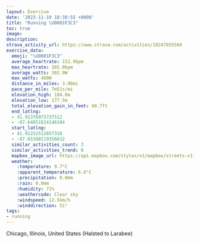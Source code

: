 ```yaml
---
layout: Exercise
date: '2023-11-19 18:38:55 +0000'
title: "Running \U0001F3C3"
toc: true
image:
description:
strava_activity_url: https://www.strava.com/activities/10247855504
exercise_data:
  emoji: "\U0001F3C3"
  average_heartrate: 151.9bpm
  max_heartrate: 165.0bpm
  average_watts: 302.9W
  max_watts: 468W
  distance_in_miles: 3.98mi
  pace_per_mile: 7m51s/mi
  elevation_high: 184.0m
  elevation_low: 177.5m
  total_elevation_gain_in_feet: 40.7ft
  end_latlng:
  - 41.91376975737512
  - -87.64851624146104
  start_latlng:
  - 41.91252512857318
  - -87.65308119356632
  similar_activities_count: 3
  similar_activities_trend: 0
  mapbox_image_url: https://api.mapbox.com/styles/v1/mapbox/streets-v11/static/path-5+787af2-1.0(wgy~Fpk~uOKaOEi%40AEQAAGBy%40AqCMuVAWGM_B%40IGAI%40q%40G_JAsFEo%40AqAIkBMq%40Ce%40CeVEaE%40SHa%40DiA%3F_%40Es%40Ig%40%5Ds%40GEK%40EIWmCIkCFm%40Ay%40%40%5DNqACaA%40kDI_A_%40mC%5DsB%40KHVAIGIKC%5BNkBpAmBhA%7BCxAUFe%40RmBh%40cFfA_Gz%40kALq%40LuCl%40kDx%40mARsBf%40i%40BsALu%40Co%40Q_%40OiBqAOIK%3F_%40LGJCJBp%40Or%40CbADf%40TjA%40f%40P%7CAXjE%40xBN%60A%40VSzACZ%3FZLrA%40jAV%60BLtC%5EGdDKxBC%7C%40BF%40HNBj%40EbEDvFBpMDdJ%40zAD%60%40JJJ%3FjBKfDIj%40f%40v%40_%40PE%60%40%3FNBlBK%60AAb%40%40FDDDBR%40lAAxABfAFh%40%40zAHf%40LPJDRBp%40Aj%40K%60%40AbC%3FjAHnQWjFENBHFBJBX%40bA),pin-s-s+e5b22e(-87.65129,41.91372),pin-s-f+89ae00(-87.64662000000001,41.91377000000001)/auto/800x800?access_token=pk.eyJ1Ijoiam9zaGJlY2ttYW4iLCJhIjoiY205eWR2aDd1MWZ6djJrbXc4a3M0bWZleiJ9.XiG9OWkNcZk2QzjJbxLB4A
  weather:
    :temperature: 9.7°C
    :apparent_temperature: 6.6°C
    :precipitation: 0.0mm
    :rain: 0.0mm
    :humidity: 71%
    :weathercode: Clear sky
    :windspeed: 12.5km/h
    :winddirection: 51°
tags:
- running
---
```

Chicago, Illinois, United States (Halsted to Larabee)
